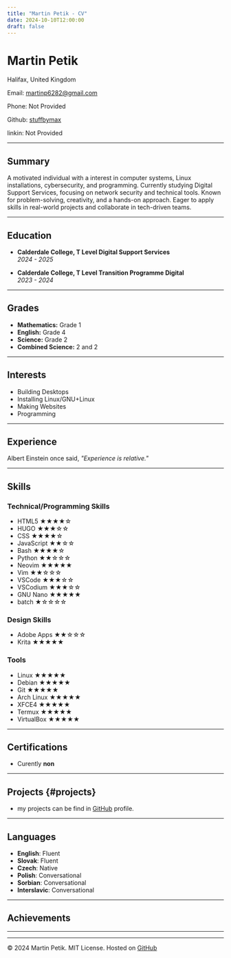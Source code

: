 ```yaml
---
title: "Martin Petik - CV"
date: 2024-10-10T12:00:00
draft: false
---
```


# Martin Petik  

Halifax, United Kingdom  

Email: [martinp6282@gmail.com](mailto:martinp6282@gmail.com)  

Phone: Not Provided

Github: [stuffbymax](https://github.com/stuffbymax)

linkin: Not Provided

---

## Summary

A motivated individual with a interest in computer systems, Linux installations, cybersecurity, and programming. Currently studying Digital Support Services, focusing on network security and technical tools. Known for problem-solving, creativity, and a hands-on approach. Eager to apply skills in real-world projects and collaborate in tech-driven teams. 

---

## Education

- **Calderdale College, T Level Digital Support Services**  
  *2024 - 2025*

- **Calderdale College, T Level Transition Programme Digital**  
  *2023 - 2024*

---

## Grades

- **Mathematics:** Grade 1  
- **English:** Grade 4  
- **Science:** Grade 2  
- **Combined Science:** 2 and 2  

---

## Interests

- Building Desktops  
- Installing Linux/GNU+Linux  
- Making Websites  
- Programming  

---

## Experience

Albert Einstein once said, _"Experience is relative."_

---

## Skills

### Technical/Programming Skills
- HTML5 ★★★★☆
- HUGO  ★★★☆☆
- CSS  ★★★★☆
- JavaScript ★★☆☆  
- Bash  ★★★★☆
- Python ★★☆☆☆
- Neovim ★★★★★  
- Vim  ★★☆☆☆
- VSCode  ★★★☆☆
- VSCodium  ★★★☆☆
- GNU Nano  ★★★★★
- batch  ★☆☆☆☆

### Design Skills
- Adobe Apps  ★★☆☆☆
- Krita  ★★★★★

### Tools
- Linux  ★★★★★
- Debian  ★★★★★
- Git  ★★★★★
- Arch Linux ★★★★★  
- XFCE4  ★★★★★
- Termux  ★★★★★
- VirtualBox  ★★★★★

---

## Certifications
- Curently **non** 
---

## Projects {#projects}

-  my projects can be find in [GitHub](https://github.com/stuffbymax?tab=repositories) profile.

---

## Languages

- **English**: Fluent  
- **Slovak**: Fluent  
- **Czech**: Native 
- **Polish**: Conversational
- **Sorbian**: Conversational
- **Interslavic**: Conversational

---

## Achievements
  


---


---

© 2024 Martin Petik. MIT License. Hosted on [GitHub](https://github.com/stuffbymax/cv-hugo)
